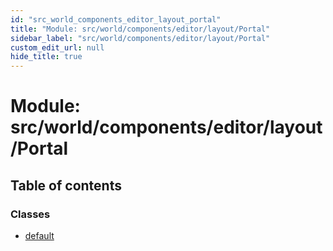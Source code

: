 ```yaml
---
id: "src_world_components_editor_layout_portal"
title: "Module: src/world/components/editor/layout/Portal"
sidebar_label: "src/world/components/editor/layout/Portal"
custom_edit_url: null
hide_title: true
---
```


# Module: src/world/components/editor/layout/Portal

## Table of contents

### Classes

- [default](../classes/src_world_components_editor_layout_portal.default.md)
